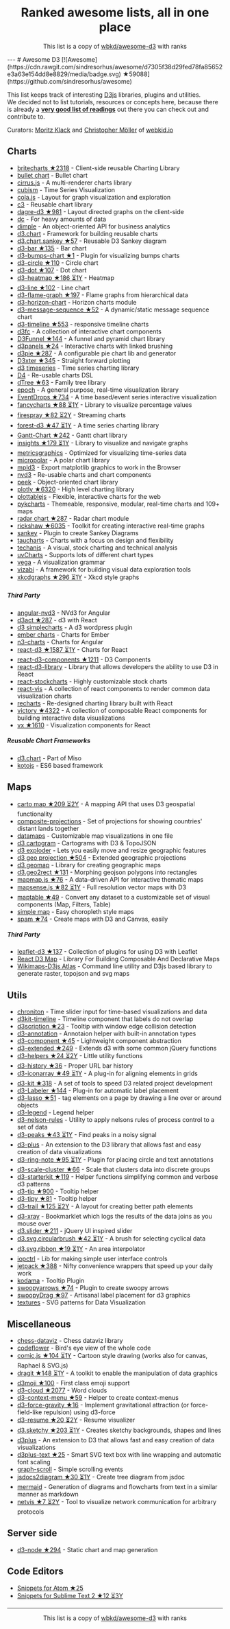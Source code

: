 <h1 align="center">
Ranked awesome lists, all in one place
</h1>
<p align="center">
	This list is a copy of <a href="http://github.com/wbkd/awesome-d3">wbkd/awesome-d3</a> with ranks
</p>
---
# Awesome D3 [![Awesome](https://cdn.rawgit.com/sindresorhus/awesome/d7305f38d29fed78fa85652e3a63e154dd8e8829/media/badge.svg) ★59088](https://github.com/sindresorhus/awesome)

This list keeps track of interesting [D3js](http://d3js.org) libraries, plugins and utilities.
<br />We decided not to list tutorials, resources or concepts here, because there is already a **[very good list of readings](https://github.com/mbostock/d3/wiki/Tutorials)** out there you can check out and contribute to.

Curators: [Moritz Klack](https://twitter.com/moklick) and [Christopher Möller](https://twitter.com/chrtze) of [webkid.io](http://www.webkid.io)


## Charts

- [britecharts ★2318](https://github.com/eventbrite/britecharts) - Client-side reusable Charting Library
- [bullet chart](https://github.com/d3/d3-plugins/tree/master/bullet) - Bullet chart
- [cirrus.js](http://planet-os.github.io/cirrusjs/) - A multi-renderer charts library
- [cubism](https://square.github.io/cubism/) - Time Series Visualization
- [cola.js](http://marvl.infotech.monash.edu/webcola/) - Layout for graph visualization and exploration
- [c3](http://c3js.org/) - Reusable chart library
- [dagre-d3 ★981](https://github.com/cpettitt/dagre-d3) - Layout directed graphs on the client-side
- [dc](http://dc-js.github.io/dc.js/) - For heavy amounts of data
- [dimple](http://dimplejs.org) - An object-oriented API for business analytics
- [d3.chart](http://misoproject.com/d3-chart/) - Framework for building reusable charts
- [d3.chart.sankey ★57](https://github.com/q-m/d3.chart.sankey) - Reusable D3 Sankey diagram
- [d3-bar ★135](https://github.com/tj/d3-bar) - Bar chart
- [d3-bumps-chart ★1](https://github.com/johnwalley/d3-bumps-chart) - Plugin for visualizing bumps charts
- [d3-circle ★110](https://github.com/tj/d3-circle) - Circle chart
- [d3-dot ★107](https://github.com/tj/d3-dot) - Dot chart
- [d3-heatmap ★186 ⏳1Y](https://github.com/tj/d3-heatmap) - Heatmap
- [d3-line ★102](https://github.com/tj/d3-line) - Line chart
- [d3-flame-graph ★197](https://github.com/spiermar/d3-flame-graph) - Flame graphs from hierarchical data
- [d3-horizon-chart](http://kmandov.github.io/d3-horizon-chart/) - Horizon charts module
- [d3-message-sequence ★52](https://github.com/koudelka/d3-message-sequence) - A dynamic/static message sequence chart
- [d3-timeline ★553](https://github.com/commodityvectors/d3-timeline) - responsive timeline charts
- [d3fc](http://scottlogic.github.io/d3fc/) - A collection of interactive chart components
- [D3Funnel ★144](https://github.com/jakezatecky/d3-funnel) - A funnel and pyramid chart library
- [d3panels ★24](https://github.com/kbroman/d3panels) - Interactive charts with linked brushing
- [d3pie ★287](https://github.com/benkeen/d3pie) - A configurable pie chart lib and generator
- [D3xter ★345](https://github.com/NathanEpstein/D3xter) - Straight forward plotting
- [d3 timeseries](http://mcaule.github.io/d3-timeseries/) - Time series charting library
- [D4](http://visible.io/) - Re-usable charts DSL
- [dTree ★63](https://github.com/ErikGartner/dTree) - Family tree library
- [epoch](http://epochjs.github.io/epoch/) - A general purpose, real-time visualization library
- [EventDrops ★734](https://github.com/marmelab/EventDrops) - A time based/event series interactive visualization
- [fancycharts ★88 ⏳1Y](https://github.com/ahoiin/Fancycharts.js) - Library to visualize percentage values
- [firespray ★82 ⏳2Y](https://github.com/boundary/firespray) - Streaming charts
- [forest-d3 ★47 ⏳1Y](https://github.com/robinfhu/forest-d3) - A time series charting library
- [Gantt-Chart ★242](https://github.com/dk8996/Gantt-Chart) - Gantt chart library
- [insights ★179 ⏳1Y](https://github.com/ignacioola/insights) -  Library to visualize and navigate graphs
- [metricsgraphics](http://metricsgraphicsjs.org/) - Optimized for visualizing time-series data
- [micropolar](http://micropolar.org/) - A polar chart library
- [mpld3](http://mpld3.github.io/) - Export matplotlib graphics to work in the Browser
- [nvd3](http://nvd3.org/) - Re-usable charts and chart components
- [peek](http://mtmacdonald.github.io/peek) - Object-oriented chart library
- [plotly ★6320](https://github.com/plotly/plotly.js) - High level charting library
- [plottablejs](http://plottablejs.org/) - Flexible, interactive charts for the web
- [pykcharts](http://pykcharts.com/) - Themeable, responsive, modular, real-time charts and 109+ maps
- [radar chart ★287](https://github.com/alangrafu/radar-chart-d3) - Radar chart module
- [rickshaw ★6035](https://github.com/shutterstock/rickshaw) - Toolkit for creating interactive real-time graphs
- [sankey](https://github.com/d3/d3-plugins/tree/master/sankey) - Plugin to create Sankey Diagrams
- [taucharts](https://www.taucharts.com/) - Charts with a focus on design and flexibility
- [techanjs](http://techanjs.org/) - A visual, stock charting and technical analysis
- [uvCharts](http://imaginea.github.io/uvCharts/index.html)  - Supports lots of different chart types
- [vega](http://trifacta.github.io/vega/) - A visualization grammar
- [vizabi](https://github.com/Gapminder/vizabi) - A framework for building visual data exploration tools
- [xkcdgraphs ★296 ⏳1Y](https://github.com/imkevinxu/xkcdgraphs) - Xkcd style graphs

##### Third Party

- [angular-nvd3](http://krispo.github.io/angular-nvd3) - NVd3 for Angular
- [d3act ★287](https://github.com/AnSavvides/d3act) - d3 with React
- [d3 simplecharts](https://wordpress.org/plugins/d3-simplecharts/) - A d3 wordpress plugin
- [ember charts](http://addepar.github.io/#/ember-charts/overview) - Charts for Ember
- [n3-charts](http://n3-charts.github.io/line-chart/#/) - Charts for Angular
- [react-d3 ★1587 ⏳1Y](https://github.com/esbullington/react-d3) - Charts for React
- [react-d3-components ★1211](https://github.com/codesuki/react-d3-components) - D3 Components
- [react-d3-library](http://react-d3-library.github.io/) - Library that allows developers the ability to use D3 in React
- [react-stockcharts](http://rrag.github.io/react-stockcharts) - Highly customizable stock charts
- [react-vis](https://github.com/uber-common/react-vis) - A collection of react components to render common data visualization charts
- [recharts](http://recharts.org/) - Re-designed charting library built with React
- [victory ★4322](https://github.com/FormidableLabs/victory) - A collection of composable React components for building interactive data visualizations
- [vx ★1610](https://github.com/hshoff/vx) - Visualization components for React

##### Reusable Chart Frameworks

- [d3.chart](http://misoproject.com/d3-chart/) - Part of Miso
- [kotojs](http://kotojs.org/) - ES6 based framework

## Maps

- [carto map ★209 ⏳2Y](https://github.com/emeeks/d3-carto-map) - A mapping API that uses D3 geospatial functionality
- [composite-projections](http://rveciana.github.io/d3-composite-projections/) - Set of projections for showing countries' distant lands together
- [datamaps](http://datamaps.github.io/) - Customizable map visualizations in one file
- [d3 cartogram](http://prag.ma/code/d3-cartogram/) - Cartograms with D3 & TopoJSON
- [d3 exploder](http://bsouthga.github.io/d3-exploder/) - Lets you easily move and resize geographic features
- [d3 geo projection ★504](https://github.com/d3/d3-geo-projection) - Extended geographic projections
- [d3 geomap](http://d3-geomap.github.io/) - Library for creating geographic maps
- [d3.geo2rect ★131](https://github.com/sebastian-meier/d3.geo2rect) - Morphing geojson polygons into rectangles
- [mapmap.js ★76](https://github.com/floledermann/mapmap.js) - A data-driven API for interactive thematic maps
- [mapsense.js ★82 ⏳1Y](https://github.com/mapsense/mapsense.js) - Full resolution vector maps with D3
- [maptable ★49](https://github.com/Packet-Clearing-House/maptable) - Convert any dataset to a customizable set of visual components (Map, Filters, Table)
- [simple map](http://code.minnpost.com/simple-map-d3/) - Easy choropleth style maps
- [spam ★74](https://github.com/newsappsio/spam) - Create maps with D3 and Canvas, easily

##### Third Party

- [leaflet-d3 ★137](https://github.com/Asymmetrik/leaflet-d3) - Collection of plugins for using D3 with Leaflet
- [React D3 Map](http://map.reactd3.org/) - Library For Building Composable And Declarative Maps
- [Wikimaps-D3js Atlas](https://github.com/WikimapsAtlas/make-modules) - Command line utility and D3js based library to generate raster, topojson and svg maps

## Utils

- [chroniton](https://github.com/tmcw/chroniton) - Time slider input for time-based visualizations and data
- [d3kit-timeline](http://kristw.github.io/d3kit-timeline/) - Timeline component that labels do not overlap
- [d3scription ★23](https://github.com/GlobalWebIndex/d3scription) - Tooltip with window edge collision detection
- [d3-annotation](http://d3-annotation.susielu.com/) - Annotaion helper with built-in annotation types
- [d3-component ★45](https://github.com/curran/d3-component) - Lightweight component abstraction
- [d3-extended ★249](https://github.com/wbkd/d3-extended) - Extends d3 with some common jQuery functions
- [d3-helpers ★24 ⏳2Y](https://github.com/bahmutov/d3-helpers) - Little utility functions
- [d3-history ★36](https://github.com/vijithassar/d3-history) - Proper URL bar history
- [d3-iconarray ★49 ⏳1Y](https://github.com/tomgp/d3-iconarray) - A plug-in for aligning elements in grids
- [d3-kit ★318](https://github.com/twitter/d3kit) - A set of tools to speed D3 related project development
- [d3-Labeler ★144](https://github.com/tinker10/D3-Labeler) - Plug-in for automatic label placement
- [d3-lasso ★51](https://github.com/skokenes/d3-lasso) - tag elements on a page by drawing a line over or around objects
- [d3-legend](http://d3-legend.susielu.com/) - Legend helper
- [d3-nelson-rules](https://github.com/kiernanmcgowan/d3-nelson-rules) - Utility to apply nelsons rules of process control to a set of data
- [d3-peaks ★43 ⏳1Y](https://github.com/efekarakus/d3-peaks) - Find peaks in a noisy signal
- [d3-plus](http://d3plus.org/) - An extension to the D3 library that allows fast and easy creation of data visualizations
- [d3-ring-note ★95 ⏳1Y](https://github.com/armollica/d3-ring-note) - Plugin for placing circle and text annotations
- [d3-scale-cluster ★66](https://github.com/schnerd/d3-scale-cluster) - Scale that clusters data into discrete groups
- [d3-starterkit ★119](https://github.com/1wheel/d3-starterkit) - Helper functions simplifying common and verbose d3 patterns
- [d3-tip ★900](https://github.com/Caged/d3-tip) - Tooltip helper
- [d3-tipy ★81](https://github.com/tj/d3-tipy) - Tooltip helper
- [d3-trail ★125 ⏳2Y](https://github.com/bmschmidt/D3-trail) - A layout for creating better path elements
- [d3-xray](http://www.vijithassar.com/d3-xray) - Bookmarklet which logs the results of the data joins as you mouse over
- [d3.slider ★211](https://github.com/MasterMaps/d3-slider) - jQuery UI inspired slider
- [d3.svg.circularbrush ★42 ⏳1Y](https://github.com/emeeks/d3.svg.circularbrush) - A brush for selecting cyclical data
- [d3.svg.ribbon ★19 ⏳1Y](https://github.com/emeeks/d3.svg.ribbon) - An area interpolator
- [iopctrl](http://iop.io/iopctrl) - Lib for making simple user interface controls
- [jetpack ★388](https://github.com/gka/d3-jetpack) - Nifty convenience wrappers that speed up your daily work
- [kodama](http://darkmarmot.github.io/kodama/) - Tooltip Plugin
- [swoopyarrows ★74](https://github.com/bizweekgraphics/swoopyarrows) - Plugin to create swoopy arrows
- [swoopyDrag ★97](https://github.com/1wheel/swoopy-drag) - Artisanal label placement for d3 graphics
- [textures](http://riccardoscalco.github.io/textures/) - SVG patterns for Data Visualization

## Miscellaneous

- [chess-dataviz](http://ebemunk.github.io/chess-dataviz/) - Chess dataviz library
- [codeflower](http://www.redotheweb.com/CodeFlower/) - Bird's eye view of the whole code
- [comic.js ★104 ⏳1Y](https://github.com/balint42/comic.js) - Cartoon style drawing (works also for canvas, Raphael & SVG.js)
- [dragit ★148 ⏳1Y](https://github.com/romsson/dragit) - A toolkit to enable the manipulation of data graphics
- [d3moji ★100](https://github.com/mathisonian/d3moji) - First class emoji support
- [d3-cloud ★2077](https://github.com/jasondavies/d3-cloud) - Word clouds
- [d3-context-menu ★59](https://github.com/patorjk/d3-context-menu) - Helper to create context-menus
- [d3-force-gravity ★16](https://github.com/sohamkamani/d3-force-gravity) - Implement gravitational attraction (or force-field-like repulsion) using d3-force
- [d3-resume ★20 ⏳2Y](https://github.com/glena/d3-resume) - Resume visualizer
- [d3.sketchy ★203 ⏳1Y](https://github.com/sebastian-meier/d3.sketchy) - Creates sketchy backgrounds, shapes and lines
- [d3plus](http://d3plus.org/) - An extension to D3 that allows fast and easy creation of data visualizations
- [d3plus-text ★25](https://github.com/d3plus/d3plus-text) - Smart SVG text box with line wrapping and automatic font scaling
- [graph-scroll](http://1wheel.github.io/graph-scroll/) - Simple scrolling events
- [jsdocs2diagram ★30 ⏳1Y](https://github.com/amcmillan01/jsdoc2diagram) - Create tree diagram from jsdoc
- [mermaid](http://knsv.github.io/mermaid/) - Generation of diagrams and flowcharts from text in a similar manner as markdown
- [netvis ★7 ⏳2Y](https://github.com/dborzov/netvis) - Tool to visualize network communication for arbitrary protocols

## Server side 
- [d3-node ★294](https://github.com/d3-node/d3-node) - Static chart and map generation 

## Code Editors
- [Snippets for Atom ★25](https://github.com/martgnz/d3-snippets)
- [Snippets for Sublime Text 2 ★12 ⏳3Y](https://github.com/fabriciotav/d3-snippets-for-sublime-text-2)
---
<p align="center">
	This list is a copy of <a href="http://github.com/wbkd/awesome-d3">wbkd/awesome-d3</a> with ranks
</p>

<script>
  (function(i,s,o,g,r,a,m){i['GoogleAnalyticsObject']=r;i[r]=i[r]||function(){
  (i[r].q=i[r].q||[]).push(arguments)},i[r].l=1*new Date();a=s.createElement(o),
  m=s.getElementsByTagName(o)[0];a.async=1;a.src=g;m.parentNode.insertBefore(a,m)
  })(window,document,'script','https://www.google-analytics.com/analytics.js','ga');

  ga('create', 'UA-100705027-1', 'auto');
  ga('send', 'pageview');

</script>
